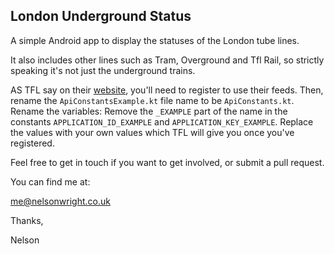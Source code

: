 ## London Underground Status


A simple Android app to display the statuses of the London tube lines.

It also includes other lines such as Tram, Overground and Tfl Rail, so strictly speaking it's not just the underground trains.

AS TFL say on their [website](https://api.tfl.gov.uk/), you'll need to register to use their feeds.  Then, rename the `ApiConstantsExample.kt` file name to be `ApiConstants.kt`.  
Rename the variables: Remove the `_EXAMPLE` part of the name in the constants `APPLICATION_ID_EXAMPLE` and `APPLICATION_KEY_EXAMPLE`.  Replace the values with your own values which TFL will give you once you've registered.

Feel free to get in touch if you want to get involved, or submit a pull request.

You can find me at:

me@nelsonwright.co.uk

Thanks,

Nelson

